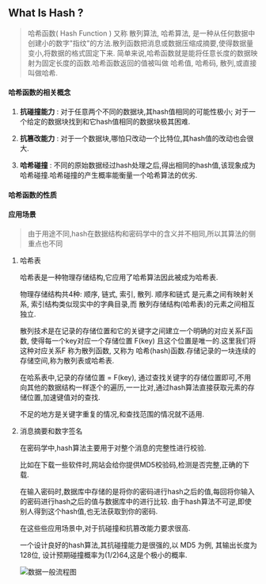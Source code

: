 ## What Is Hash ?

> 哈希函数( Hash Function ) 又称 散列算法, 哈希算法, 是一种从任何数据中创建小的数字"指纹"的方法.散列函数把消息或数据压缩成摘要,使得数据量变小,将数据的格式固定下来.
> 简单来说,哈希函数就是能将任意长度的数据映射为固定长度的函数.哈希函数返回的值被叫做 哈希值, 哈希码, 散列,或直接叫做哈希.


#### 哈希函数的相关概念

1. **抗碰撞能力** : 对于任意两个不同的数据块,其hash值相同的可能性极小; 对于一个给定的数据块找到和它hash值相同的数据块极其困难.

2. **抗篡改能力** : 对于一个数据块,哪怕只改动一个比特位,其hash值的改动也会很大.

3. **哈希碰撞** : 不同的原始数据经过hash处理之后,得出相同的hash值,该现象成为哈希碰撞.哈希碰撞的产生概率能衡量一个哈希算法的优劣.



#### 哈希函数的性质





#### 应用场景

> 由于用途不同,hash在数据结构和密码学中的含义并不相同,所以其算法的侧重点也不同

1. 哈希表

	哈希表是一种物理存储结构,它应用了哈希算法因此被成为哈希表.
    
    物理存储结构共4种: 顺序, 链式, 索引, 散列. 顺序和链式 是元素之间有映射关系, 索引结构类似现实中的字典目录,而 散列存储结构(哈希表)的元素之间相互独立.
    
    散列技术是在记录的存储位置和它的关键字之间建立一个明确的对应关系F函数, 使得每一个key对应一个存储位置 F(key) 且这个位置是唯一的.这里我们将这种对应关系F 称为散列函数, 又称为 哈希(hash)函数.存储记录的一块连续的存储空间,称为散列表或哈希表. 
    
    在哈系表中,记录的存储位置 = F(key), 通过查找关键字的存储位置即可,不用向其他的数据结构一样逐个的遍历,一一比对,通过hash算法直接获取元素的存储位置,加速键值对的查找.
    
    不足的地方是关键字重复的情况,和查找范围的情况就不适用.

2. 消息摘要和数字签名

	在密码学中,hash算法主要用于对整个消息的完整性进行校验.
    
    比如在下载一些软件时,网站会给你提供MD5校验码,检测是否完整,正确的下载.
    
    在输入密码时,数据库中存储的是将你的密码进行hash之后的值,每回将你输入的密码进行hash之后的值与数据库中的进行比较. 由于hash算法不可逆,即使别人得到这个hash值,也无法获取到你的密码.

    在这些些应用场景中,对于抗碰撞和抗篡改能力要求很高.
        
    一个设计良好的hash算法,其抗碰撞能力是很强的,以 MD5 为例, 其输出长度为128位, 设计预期碰撞概率为(1/2)64,这是个极小的概率.
    
    ![数据一般流程图](https://github.com/D-lyw/Notes/blob/master/%E5%AF%86%E7%A0%81%E5%8A%A0%E5%AF%86%E7%9B%B8%E5%85%B3/%E6%95%B0%E6%8D%AE%E4%BC%A0%E8%BE%93.png?raw=true)
